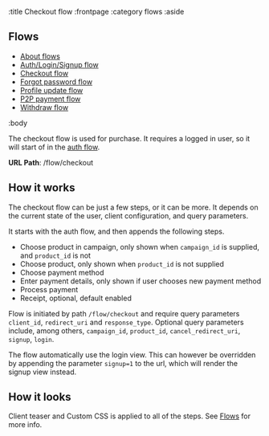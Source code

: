 :title Checkout flow
:frontpage
:category flows
:aside
## Flows
- [About flows](/flows/flows/)
- [Auth/Login/Signup flow](/flows/auth-flow/)
- [Checkout flow](/flows/checkout-flow/)
- [Forgot password flow](/flows/password-flow/)
- [Profile update flow](/flows/profile-update-flow/)
- [P2P payment flow](/flows/p2p-checkout-flow/)
- [Withdraw flow](/flows/withdraw-checkout-flow/)

:body

The checkout flow is used for purchase. It requires a logged in user, so it will start of in the [auth flow](/flows/auth-flow/).

**URL Path**: /flow/checkout

## How it works
The checkout flow can be just a few steps, or it can be more. It depends on the current state of the user, client configuration, and query parameters.

It starts with the auth flow, and then appends the following steps.

* Choose product in campaign, only shown when `campaign_id` is supplied, and `product_id` is not
* Choose product, only shown when `product_id` is not supplied
* Choose payment method
* Enter payment details, only shown if user chooses new payment method
* Process payment
* Receipt, optional, default enabled

Flow is initiated by path `/flow/checkout` and require query parameters `client_id`, `redirect_uri` and `response_type`.
Optional query parameters include, among others, `campaign_id`, `product_id`, `cancel_redirect_uri`, `signup`, `login`.

The flow automatically use the login view. This can however be overridden by appending the parameter `signup=1` to the url, which will render the signup view instead.

## How it looks
Client teaser and Custom CSS is applied to all of the steps. See [Flows](/flows/flows/) for more info.